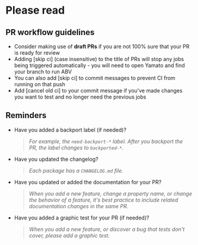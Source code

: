 # Please read
## PR workflow guidelines
- Consider making use of **draft PRs** if you are not 100% sure that your PR is ready for review
- Adding [skip ci] (case insensitive) to the title of PRs will stop any jobs being triggered automatically - you will need to open Yamato and find your branch to run ABV
- You can also add [skip ci] to commit messages to prevent CI from running on that push
- Add [cancel old ci] to your commit message if you've made changes you want to test and no longer need the previous jobs

## Reminders
- Have you added a backport label (if needed)?
  
  > *For example, the `need-backport-*` label. After you backport the PR, the label changes to `backported-*`.*
- Have you updated the changelog?
  
  > *Each package has a `CHANGELOG.md` file.*
- Have you updated or added the documentation for your PR?
  
  > *When you add a new feature, change a property name, or change the behavior of a feature, it's best practice to include related documentation changes in the same PR.*
- Have you added a graphic test for your PR (if needed)?
  
  > *When you add a new feature, or discover a bug that tests don't cover, please add a graphic test.*
